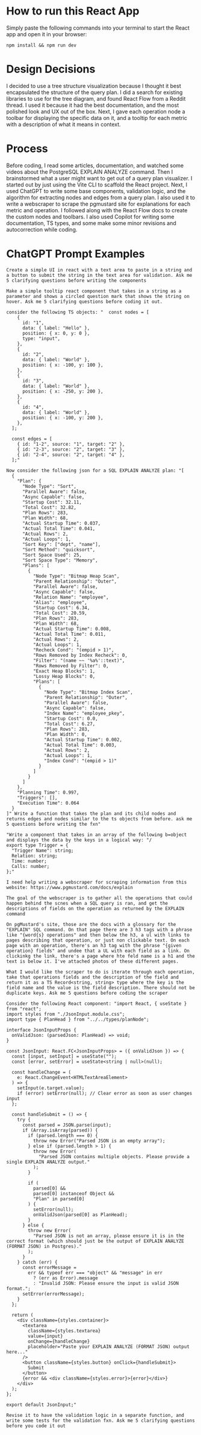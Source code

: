 # How to run this React App

Simply paste the following commands into your terminal to start the React app and open it in your browser:

```
npm install && npm run dev
```

# Design Decisions

I decided to use a tree structure visualization because I thought it best encapsulated the structure of the query plan. I did a search for existing libraries to use for the tree diagram, and found React Flow from a Reddit thread. I used it because it had the best documentation, and the most polished look and UX out of the box. Next, I gave each operation node a toolbar for displaying the specific data on it, and a tooltip for each metric with a description of what it means in context.

# Process

Before coding, I read some articles, documentation, and watched some videos about the PostgreSQL EXPLAIN ANALYZE command. Then I brainstormed what a user might want to get out of a query plan visualizer.
I started out by just using the Vite CLI to scaffold the React project. Next, I used ChatGPT to write some base components, validation logic, and the algorithm for extracting nodes and edges from a query plan. I also used it to write a webscraper to scrape the pgmustard site for explanations for each metric and operation. I followed along with the React Flow docs to create the custom nodes and toolbars. I also used Copilot for writing some documentation, TS types, and some make some minor revisions and autocorrection while coding.

# ChatGPT Prompt Examples

```
Create a simple UI in react with a text area to paste in a string and a button to submit the string in the text area for validation. Ask me 5 clarifying questions before writing the components
```

```
Make a simple tooltip react component that takes in a string as a parameter and shows a circled question mark that shows the string on hover. Ask me 5 clarifying questions before coding it out.
```

```
consider the following TS objects: "  const nodes = [
    {
      id: "1",
      data: { label: "Hello" },
      position: { x: 0, y: 0 },
      type: "input",
    },
    {
      id: "2",
      data: { label: "World" },
      position: { x: -100, y: 100 },
    },
    {
      id: "3",
      data: { label: "World" },
      position: { x: -250, y: 200 },
    },
    {
      id: "4",
      data: { label: "World" },
      position: { x: -100, y: 200 },
    },
  ];

  const edges = [
    { id: "1-2", source: "1", target: "2" },
    { id: "2-3", source: "2", target: "3" },
    { id: "2-4", source: "2", target: "4" },
  ];"

Now consider the following json for a SQL EXPLAIN ANALYZE plan: "[
  {
    "Plan": {
      "Node Type": "Sort",
      "Parallel Aware": false,
      "Async Capable": false,
      "Startup Cost": 32.11,
      "Total Cost": 32.82,
      "Plan Rows": 283,
      "Plan Width": 68,
      "Actual Startup Time": 0.037,
      "Actual Total Time": 0.041,
      "Actual Rows": 2,
      "Actual Loops": 1,
      "Sort Key": ["dept", "name"],
      "Sort Method": "quicksort",
      "Sort Space Used": 25,
      "Sort Space Type": "Memory",
      "Plans": [
        {
          "Node Type": "Bitmap Heap Scan",
          "Parent Relationship": "Outer",
          "Parallel Aware": false,
          "Async Capable": false,
          "Relation Name": "employee",
          "Alias": "employee",
          "Startup Cost": 6.34,
          "Total Cost": 20.59,
          "Plan Rows": 283,
          "Plan Width": 68,
          "Actual Startup Time": 0.008,
          "Actual Total Time": 0.011,
          "Actual Rows": 2,
          "Actual Loops": 1,
          "Recheck Cond": "(empid > 1)",
          "Rows Removed by Index Recheck": 0,
          "Filter": "(name ~~ '%a%'::text)",
          "Rows Removed by Filter": 0,
          "Exact Heap Blocks": 1,
          "Lossy Heap Blocks": 0,
          "Plans": [
            {
              "Node Type": "Bitmap Index Scan",
              "Parent Relationship": "Outer",
              "Parallel Aware": false,
              "Async Capable": false,
              "Index Name": "employee_pkey",
              "Startup Cost": 0.0,
              "Total Cost": 6.27,
              "Plan Rows": 283,
              "Plan Width": 0,
              "Actual Startup Time": 0.002,
              "Actual Total Time": 0.003,
              "Actual Rows": 2,
              "Actual Loops": 1,
              "Index Cond": "(empid > 1)"
            }
          ]
        }
      ]
    },
    "Planning Time": 0.997,
    "Triggers": [],
    "Execution Time": 0.064
  }
]" Write a function that takes the plan and its child nodes and returns edges and nodes similar to the ts objects from before. ask me 5 questions before writing the fxn"
```

```
"Write a component that takes in an array of the following b=object and displays the data by the keys in a logical way: "/
export type Trigger = {
  "Trigger Name": string;
  Relation: string;
  Time: number;
  Calls: number;
};"
```

```
I need help writing a webscraper for scraping information from this website: https://www.pgmustard.com/docs/explain

The goal of the webscraper is to gather all the operations that could happen behind the scnes when a SQL query is ran, and get the descriptions of fields on the operation as returned by the EXPLAIN command

On pgMustard's site, those are the docs with a glossary for the "EXPLAIN" SQL command. On that page there are 3 h3 tags with a phrase like "{word{s} operations" and then below the h3, a ul with links to pages describing that operation, or just non clickable text. On each page with an operation, there's an h3 tag with the phrase "{given operation} fields" and undee that a UL with each field as a link. On clickinkg the link, there's a page where hte feld name is a h1 and the text is below it. I've attached photos of these different pages.

What I would like the scraper to do is iterate through each operation, take that operations fields and the description of the field and return it as a TS Record<string, string> type where the key is the field name and the value is the field description. There should not be duplicate keys. Ask me 5 questions before coding the scraper
```

```
Consider the following React component: "import React, { useState } from "react";
import styles from "./JsonInput.module.css";
import type { PlanHead } from "../../types/planNode";

interface JsonInputProps {
  onValidJson: (parsedJson: PlanHead) => void;
}

const JsonInput: React.FC<JsonInputProps> = ({ onValidJson }) => {
  const [input, setInput] = useState("");
  const [error, setError] = useState<string | null>(null);

  const handleChange = (
    e: React.ChangeEvent<HTMLTextAreaElement>
  ) => {
    setInput(e.target.value);
    if (error) setError(null); // Clear error as soon as user changes input
  };

  const handleSubmit = () => {
    try {
      const parsed = JSON.parse(input);
      if (Array.isArray(parsed)) {
        if (parsed.length === 0) {
          throw new Error("Parsed JSON is an empty array");
        } else if (parsed.length > 1) {
          throw new Error(
            "Parsed JSON contains multiple objects. Please provide a single EXPLAIN ANALYZE output."
          );
        }

        if (
          parsed[0] &&
          parsed[0] instanceof Object &&
          "Plan" in parsed[0]
        ) {
          setError(null);
          onValidJson(parsed[0] as PlanHead);
        }
      } else {
        throw new Error(
          "Parsed JSON is not an array, please ensure it is in the correct format (which should just be the output of EXPLAIN ANALYZE (FORMAT JSON) in Postgres)."
        );
      }
    } catch (err) {
      const errorMessage =
        err && typeof err === "object" && "message" in err
          ? (err as Error).message
          : "Invalid JSON: Please ensure the input is valid JSON format.";
      setError(errorMessage);
    }
  };

  return (
    <div className={styles.container}>
      <textarea
        className={styles.textarea}
        value={input}
        onChange={handleChange}
        placeholder="Paste your EXPLAIN ANALYZE (FORMAT JSON) output here..."
      />
      <button className={styles.button} onClick={handleSubmit}>
        Submit
      </button>
      {error && <div className={styles.error}>{error}</div>}
    </div>
  );
};

export default JsonInput;"

Revise it to have the validation logic in a separate function, and write some tests for the validation fxn. Ask me 5 clarifying questions before you code it out
```
